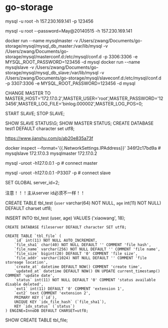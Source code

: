 # go-storage
mysql -u root -h 157.230.169.141 -p
123456

mysql -u root --password=May@20140515 -h 157.230.169.141

docker run --name mysqlmaster -v /Users/zwang/Documents/go-storage/mysql/mysql_db_master:/var/lib/mysql -v /Users/zwang/Documents/go-storage/mysql/masterconf.d:/etc/mysql/conf.d -p 3306:3306 -e MYSQL_ROOT_PASSWORD=123456 -d mysql
docker run --name mysqlslave -v /Users/zwang/Documents/go-storage/mysql/mysql_db_slave:/var/lib/mysql -v /Users/zwang/Documents/go-storage/mysql/slaveconf.d:/etc/mysql/conf.d -p 3307:3306 -e MYSQL_ROOT_PASSWORD=123456 -d mysql

CHANGE MASTER TO MASTER_HOST='172.17.0.2',MASTER_USER='root',MASTER_PASSWORD='123456',MASTER_LOG_FILE='binlog.000002',MASTER_LOG_POS=0;

START SLAVE;
STOP SLAVE;

SHOW SLAVE STATUS\G;
SHOW MASTER STATUS;
CREATE DATABASE test1 DEFAULT character set utf8;

https://www.jianshu.com/p/ab20e835a73f

docker inspect --format='{{.NetworkSettings.IPAddress}}' 346f2c17bd9a # mysqlslave 172.17.0.3 mysqlmaster 172.17.0.2

mysql -uroot -h127.0.0.1 -p # connect master

mysql -uroot -h127.0.0.1 -P3307 -p # connect slave

SET GLOBAL server_id=2;

注意！！！主从server id必须不一样！！

CREATE TABLE tbl_test (`user` varchar(64) NOT NULL, `age` int(11) NOT NULL) DEFAULT charset utf8;

INSERT INTO tbl_test (user, age) VALUES ('xiaowang', 18);


```
CREATE DATABASE fileserver DEFAULT character SET utf8;

CREATE TABLE `tbl_file` (
    `id` int(11) NOT NULL AUTO_INCREMENT,
    `file_sha1` char(40) NOT NULL DEFAULT '' COMMENT 'file hash',
    `file_name` varchar(256) NOT NULL DEFAULT '' COMMENT 'file name',
    `file_size` bigint(20) DEFAULT '0' COMMENT 'file size',
    `file_addr` varchar(1024) NOT NULL DEFAULT '' COMMENT 'file storeage location',
    `create_at` datetime DEFAULT NOW() COMMENT 'create time',
    `updated_at` datetime DEFAULT NOW() ON UPDATE current_timestamp() COMMENT 'update date',
    `status` int(11) NOT NULL DEFAULT '0' COMMENT 'status available disable deleted',
    `ext1` int(11) DEFAULT '0' COMMENT 'extension 1',
    `ext2` text COMMENT 'extension 2',
    PRIMARY KEY (`id`),
    UNIQUE KEY `idx_file_hash` (`file_sha1`),
    KEY `idx_status` (`status`)
) ENGINE=InnoDB DEFAULT CHARSET=utf8;
```

SHOW CREATE TABLE tbl_file;